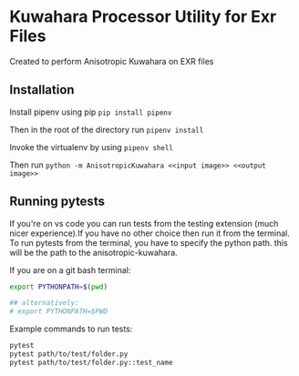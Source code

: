 # Kuwahara Processor Utility for Exr Files

Created to perform Anisotropic Kuwahara on EXR files

## Installation

Install pipenv using pip
`pip install pipenv`

Then in the root of the directory run
`pipenv install`

Invoke the virtualenv by using
`pipenv shell`

Then run
`python -m AnisotropicKuwahara <<input image>> <<output image>>`



## Running pytests
If you're on vs code you can run tests from the testing extension (much nicer experience).If you have no other choice then run it from the terminal. To run pytests from the terminal, you have to specify the python path. this will be the path to the anisotropic-kuwahara. 

If you are on a git bash terminal:
 ```bash
export PYTHONPATH=$(pwd)

## alternatively:
# export PYTHONPATH=$PWD
 ```

Example commands to run tests:
```bash
pytest
pytest path/to/test/folder.py
pytest path/to/test/folder.py::test_name
```
